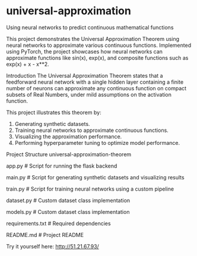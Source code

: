 # universal-approximation
Using neural networks to predict continuous mathematical functions

This project demonstrates the Universal Approximation Theorem using neural networks to approximate various continuous functions. Implemented using PyTorch, the project showcases how neural networks can approximate functions like 
sin(x), exp(x), and composite functions such as exp(x) + x - x**2.

Introduction
The Universal Approximation Theorem states that a feedforward neural network with a single hidden layer containing a finite number of neurons can approximate any continuous function on compact subsets of Real Numbers, under mild assumptions on the activation function.

This project illustrates this theorem by:
1. Generating synthetic datasets.
2. Training neural networks to approximate continuous functions.
3. Visualizing the approximation performance.
4. Performing hyperparameter tuning to optimize model performance.

Project Structure
universal-approximation-theorem

app.py      # Script for running the flask backend

main.py     # Script for generating synthetic datasets and visualizing results

train.py      # Script for training neural networks using a custom pipeline

dataset.py      # Custom dataset class implementation

models.py      # Custom dataset class implementation

requirements.txt       # Required dependencies

README.md              # Project README

Try it yourself here: http://51.21.67.93/
